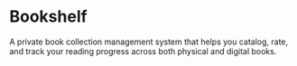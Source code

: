 # Bookshelf
A private book collection management system that helps you catalog, rate, and track your reading progress across both physical and digital books.
